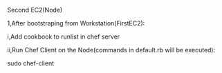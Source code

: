 Second EC2(Node)

1,After bootstraping from Workstation(FirstEC2):

i,Add cookbook to runlist in chef server

ii,Run Chef Client on the Node(commands in default.rb will be executed):

sudo chef-client


